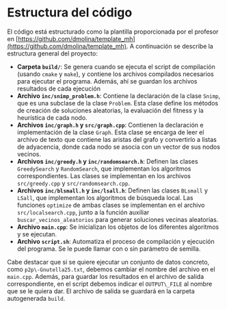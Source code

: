 # Estructura del código

El código está estructurado como la plantilla proporcionada por el profesor en [https://github.com/dmolina/template_mh](https://github.com/dmolina/template_mh). A continuación se describe la estructura general del proyecto:

- **Carpeta `build/`**: Se genera cuando se ejecuta el script de compilación (usando `cmake` y `make`), y contiene los archivos compilados necesarios para ejecutar el programa. Además, ahí se guardan los archivos resultados de cada ejecución
- **Archivo `inc/snimp_problem.h`**: Contiene la declaración de la clase `Snimp`, que es una subclase de la clase `Problem`. Esta clase define los métodos de creación de soluciones aleatorias, la evaluación del fitness y la heurística de cada nodo.
- **Archivos `inc/graph.h` y `src/graph.cpp`**: Contienen la declaración e implementación de la clase `Graph`. Esta clase se encarga de leer el archivo de texto que contiene las aristas del grafo y convertirlo a listas de adyacencia, donde cada nodo se asocia con un vector de sus nodos vecinos.
- **Archivos `inc/greedy.h` y `inc/randomsearch.h`**: Definen las clases `GreedySearch` y `RandomSearch`, que implementan los algoritmos correspondientes. Las clases se implementan en los archivos `src/greedy.cpp` y `src/randomsearch.cpp`.
- **Archivos `inc/blsmall.h` y `inc/lsall.h`**: Definen las clases `BLsmall` y `LSall`, que implementan los algoritmos de búsqueda local. Las funciones `optimize` de ambas clases se implementan en el archivo `src/localsearch.cpp`, junto a la función auxiliar `buscar_vecinos_aleatorios` para generar soluciones vecinas aleatorias.
- **Archivo `main.cpp`**: Se inicializan los objetos de los diferentes algoritmos y se ejecutan.
- **Archivo `script.sh`**: Automatiza el proceso de compilación y ejecución del programa. Se le puede llamar con o sin parámetro de semilla.

Cabe destacar que si se quiere ejecutar un conjunto de datos concreto, como `p2p\-Gnutella25.txt`, debemos cambiar el nombre del archivo en el `main.cpp`. Además, para guardar los resultados en el archivo de salida correspondiente, en el script debemos indicar el `OUTPUT\_FILE` al nombre que se le quiera dar. El archivo de salida se guardará en la carpeta autogenerada `build`.
